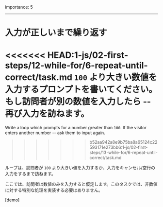 importance: 5

---

# 入力が正しいまで繰り返す

<<<<<<< HEAD:1-js/02-first-steps/12-while-for/6-repeat-until-correct/task.md
`100` より大きい数値を入力するプロンプトを書いてください。もし訪問者が別の数値を入力したら -- 再び入力を訪ねます。
=======
Write a loop which prompts for a number greater than `100`. If the visitor enters another number -- ask them to input again.
>>>>>>> b52aa942a8e9b75ba8a65124c22593171e273bb6:1-js/02-first-steps/13-while-for/6-repeat-until-correct/task.md

ループは、訪問者が `100` より大きい値を入力するか、入力をキャンセル/空行の入力をするまで訪ねます。

ここでは、訪問者は数値のみを入力すると仮定します。このタスクでは、非数値に対する特別な処理を実装する必要はありません。

[demo]
